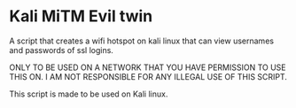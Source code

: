# Kali MiTM Evil twin
A script that creates a wifi hotspot on kali linux that can view usernames and passwords of ssl logins.

ONLY TO BE USED ON A NETWORK THAT YOU HAVE PERMISSION TO USE THIS ON.
I AM NOT RESPONSIBLE FOR ANY ILLEGAL USE OF THIS SCRIPT.

This script is made to be used on Kali linux.
